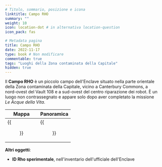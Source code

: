 ```yaml
---
# Titolo, sommario, posizione e icona
linktitle: Campo RHO
summary: ""
weight: 10
icon: location-dot # in alternativa location-question
icon_pack: fas

# Metadata pagina
title: Campo RHO
date: 2022-11-17
type: book # Non modificare
commentable: true
tags: "Luoghi della Zona contaminata della Capitale"
hidden: true
---
```


<div class="fo3">


Il **Campo RHO** è un piccolo campo dell'Enclave situato nella parte orientale della Zona contaminata della Capitale, vicino a Canterbury Commons, a nord-ovest del Vault 108 e a sud-ovest del centro riparazione dei robot. È un luogo non contrassegnato e appare solo dopo aver completato la missione *Le Acque della Vita*. 

| Mappa                                | Panoramica                                  |
| ------------------------------------ | ------------------------------------------- |
| {{<figure src="fo3/Camp_Rho_loc.webp">}} | {{<figure src="fo3/Enclave-RRCenter-SW.webp">}} |


**Altri oggetti**:
- **ID Rho sperimentale**, nell'inventario dell'ufficiale dell'Enclave

</div>